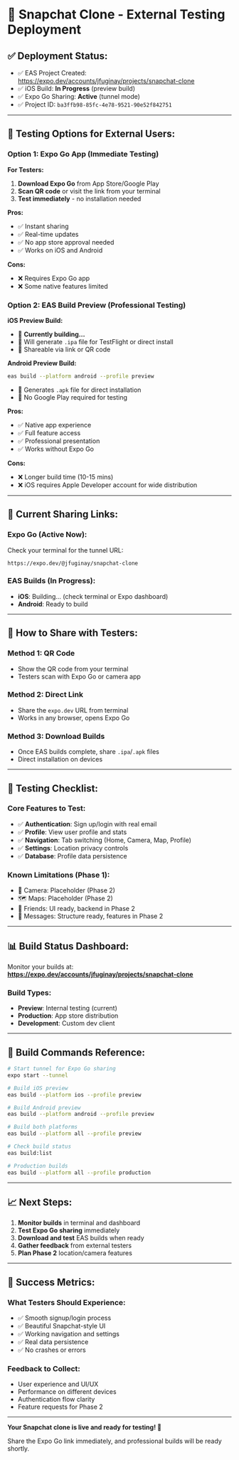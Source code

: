 # 🚀 Snapchat Clone - External Testing Deployment

## ✅ **Deployment Status:**
- ✅ EAS Project Created: https://expo.dev/accounts/jfuginay/projects/snapchat-clone
- ✅ iOS Build: **In Progress** (preview build)
- ✅ Expo Go Sharing: **Active** (tunnel mode)
- ✅ Project ID: `ba3ffb98-85fc-4e78-9521-90e52f842751`

---

## 📱 **Testing Options for External Users:**

### **Option 1: Expo Go App** (Immediate Testing)

**For Testers:**
1. **Download Expo Go** from App Store/Google Play
2. **Scan QR code** or visit the link from your terminal
3. **Test immediately** - no installation needed

**Pros:**
- ✅ Instant sharing
- ✅ Real-time updates
- ✅ No app store approval needed
- ✅ Works on iOS and Android

**Cons:**
- ❌ Requires Expo Go app
- ❌ Some native features limited

### **Option 2: EAS Build Preview** (Professional Testing)

**iOS Preview Build:**
- 🔄 **Currently building...** 
- 📱 Will generate `.ipa` file for TestFlight or direct install
- 🔗 Shareable via link or QR code

**Android Preview Build:**
```bash
eas build --platform android --profile preview
```
- 📱 Generates `.apk` file for direct installation
- 🔗 No Google Play required for testing

**Pros:**
- ✅ Native app experience
- ✅ Full feature access
- ✅ Professional presentation
- ✅ Works without Expo Go

**Cons:**
- ❌ Longer build time (10-15 mins)
- ❌ iOS requires Apple Developer account for wide distribution

---

## 🔗 **Current Sharing Links:**

### **Expo Go (Active Now):**
Check your terminal for the tunnel URL:
```
https://expo.dev/@jfuginay/snapchat-clone
```

### **EAS Builds (In Progress):**
- **iOS**: Building... (check terminal or Expo dashboard)
- **Android**: Ready to build

---

## 👥 **How to Share with Testers:**

### **Method 1: QR Code**
- Show the QR code from your terminal
- Testers scan with Expo Go or camera app

### **Method 2: Direct Link**
- Share the `expo.dev` URL from terminal
- Works in any browser, opens Expo Go

### **Method 3: Download Builds**
- Once EAS builds complete, share `.ipa`/`.apk` files
- Direct installation on devices

---

## 🧪 **Testing Checklist:**

### **Core Features to Test:**
- ✅ **Authentication**: Sign up/login with real email
- ✅ **Profile**: View user profile and stats
- ✅ **Navigation**: Tab switching (Home, Camera, Map, Profile)
- ✅ **Settings**: Location privacy controls
- ✅ **Database**: Profile data persistence

### **Known Limitations (Phase 1):**
- 📸 Camera: Placeholder (Phase 2)
- 🗺️ Maps: Placeholder (Phase 2)  
- 👥 Friends: UI ready, backend in Phase 2
- 💬 Messages: Structure ready, features in Phase 2

---

## 📊 **Build Status Dashboard:**

Monitor your builds at:
**https://expo.dev/accounts/jfuginay/projects/snapchat-clone**

### **Build Types:**
- **Preview**: Internal testing (current)
- **Production**: App store distribution
- **Development**: Custom dev client

---

## 🔧 **Build Commands Reference:**

```bash
# Start tunnel for Expo Go sharing
expo start --tunnel

# Build iOS preview
eas build --platform ios --profile preview

# Build Android preview  
eas build --platform android --profile preview

# Build both platforms
eas build --platform all --profile preview

# Check build status
eas build:list

# Production builds
eas build --platform all --profile production
```

---

## 📈 **Next Steps:**

1. **Monitor builds** in terminal and dashboard
2. **Test Expo Go sharing** immediately 
3. **Download and test** EAS builds when ready
4. **Gather feedback** from external testers
5. **Plan Phase 2** location/camera features

---

## 🎯 **Success Metrics:**

### **What Testers Should Experience:**
- ✅ Smooth signup/login process
- ✅ Beautiful Snapchat-style UI
- ✅ Working navigation and settings
- ✅ Real data persistence
- ✅ No crashes or errors

### **Feedback to Collect:**
- User experience and UI/UX
- Performance on different devices
- Authentication flow clarity
- Feature requests for Phase 2

---

**Your Snapchat clone is live and ready for testing! 🎉**

Share the Expo Go link immediately, and professional builds will be ready shortly. 